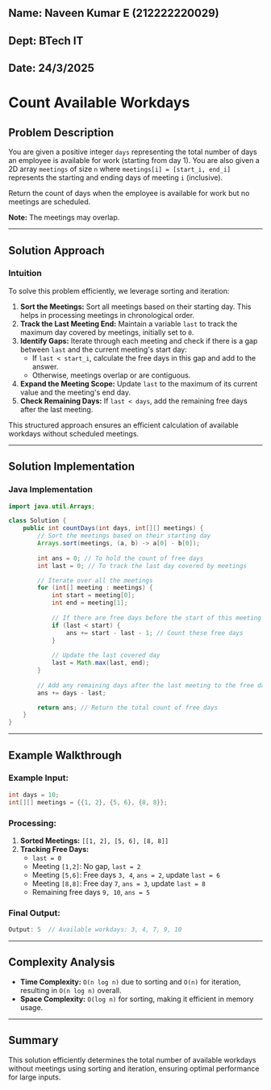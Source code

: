## Name: Naveen Kumar E (212222220029)
## Dept: BTech IT
## Date: 24/3/2025

# Count Available Workdays

## Problem Description
You are given a positive integer `days` representing the total number of days an employee is available for work (starting from day 1). You are also given a 2D array `meetings` of size `n` where `meetings[i] = [start_i, end_i]` represents the starting and ending days of meeting `i` (inclusive).

Return the count of days when the employee is available for work but no meetings are scheduled.

**Note:** The meetings may overlap.

---

## Solution Approach

### Intuition
To solve this problem efficiently, we leverage sorting and iteration:
1. **Sort the Meetings:** Sort all meetings based on their starting day. This helps in processing meetings in chronological order.
2. **Track the Last Meeting End:** Maintain a variable `last` to track the maximum day covered by meetings, initially set to `0`.
3. **Identify Gaps:** Iterate through each meeting and check if there is a gap between `last` and the current meeting's start day:
   - If `last < start_i`, calculate the free days in this gap and add to the answer.
   - Otherwise, meetings overlap or are contiguous.
4. **Expand the Meeting Scope:** Update `last` to the maximum of its current value and the meeting's end day.
5. **Check Remaining Days:** If `last < days`, add the remaining free days after the last meeting.

This structured approach ensures an efficient calculation of available workdays without scheduled meetings.

---

## Solution Implementation

### Java Implementation
```java
import java.util.Arrays;

class Solution {
    public int countDays(int days, int[][] meetings) {
        // Sort the meetings based on their starting day
        Arrays.sort(meetings, (a, b) -> a[0] - b[0]);
      
        int ans = 0; // To hold the count of free days
        int last = 0; // To track the last day covered by meetings

        // Iterate over all the meetings
        for (int[] meeting : meetings) {
            int start = meeting[0];
            int end = meeting[1];
          
            // If there are free days before the start of this meeting
            if (last < start) {
                ans += start - last - 1; // Count these free days
            }
          
            // Update the last covered day
            last = Math.max(last, end);
        }
      
        // Add any remaining days after the last meeting to the free days
        ans += days - last;

        return ans; // Return the total count of free days
    }
}
```

---

## Example Walkthrough
### Example Input:
```java
int days = 10;
int[][] meetings = {{1, 2}, {5, 6}, {8, 8}};
```
### Processing:
1. **Sorted Meetings:** `[[1, 2], [5, 6], [8, 8]]`
2. **Tracking Free Days:**
   - `last = 0`
   - Meeting `[1,2]`: No gap, `last = 2`
   - Meeting `[5,6]`: Free days `3, 4`, `ans = 2`, update `last = 6`
   - Meeting `[8,8]`: Free day `7`, `ans = 3`, update `last = 8`
   - Remaining free days `9, 10`, `ans = 5`

### Final Output:
```java
Output: 5  // Available workdays: 3, 4, 7, 9, 10
```

---

## Complexity Analysis
- **Time Complexity:** `O(n log n)` due to sorting and `O(n)` for iteration, resulting in `O(n log n)` overall.
- **Space Complexity:** `O(log n)` for sorting, making it efficient in memory usage.

---

## Summary
This solution efficiently determines the total number of available workdays without meetings using sorting and iteration, ensuring optimal performance for large inputs.



